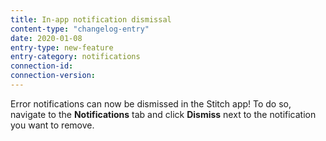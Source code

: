 ```yaml
---
title: In-app notification dismissal
content-type: "changelog-entry"
date: 2020-01-08
entry-type: new-feature
entry-category: notifications
connection-id: 
connection-version: 
---
```


Error notifications can now be dismissed in the Stitch app! To do so, navigate to the **Notifications** tab and click **Dismiss** next to the notification you want to remove.